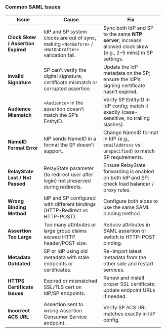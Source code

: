 ### Common SAML Issues

| **Issue**                          | **Cause**                                                                                          | **Fix**                                                                                                       |
| ---------------------------------- | -------------------------------------------------------------------------------------------------- | ------------------------------------------------------------------------------------------------------------- |
| **Clock Skew / Assertion Expired** | IdP and SP system clocks are out of sync, making `<NotBefore>` / `<NotOnOrAfter>` validation fail. | Sync both IdP and SP to the same **NTP server**; increase allowed clock skew (e.g., 2–5 mins) in SP settings. |
| **Invalid Signature**              | SP can’t verify the digital signature; certificate mismatch or corrupted assertion.                | Update the IdP metadata on the SP; ensure the IdP’s signing certificate hasn’t expired.                       |
| **Audience Mismatch**              | `<Audience>` in the assertion doesn’t match the SP’s EntityID.                                     | Verify SP EntityID in IdP config; match it exactly (case-sensitive, no trailing slashes).                     |
| **NameID Format Error**            | IdP sends NameID in a format the SP doesn’t support.                                               | Change NameID format in IdP (e.g., `emailAddress` vs. `unspecified`) to match SP requirements.                |
| **RelayState Lost / Not Passed**   | RelayState parameter (to redirect user after login) not preserved during redirects.                | Ensure RelayState forwarding is enabled on both IdP and SP; check load balancer / proxy rules.                |
| **Wrong Binding Method**           | IdP and SP configured with different bindings (HTTP-Redirect vs HTTP-POST).                        | Configure both sides to use the same SAML binding method.                                                     |
| **Assertion Too Large**            | Too many attributes or large group claims exceed HTTP header/POST size.                            | Reduce attributes in SAML assertion or switch to HTTP-POST binding.                                           |
| **Metadata Outdated**              | SP or IdP using old metadata with stale endpoints or certificates.                                 | Re-import latest metadata from the other side and restart services.                                           |
| **HTTPS Certificate Issues**       | Expired or mismatched SSL/TLS cert on IdP/SP endpoints.                                            | Renew and install proper SSL certificate; update endpoint URLs if needed.                                     |
| **Incorrect ACS URL**              | Assertion sent to wrong Assertion Consumer Service endpoint.                                       | Verify SP ACS URL matches exactly in IdP config.                                                              |
